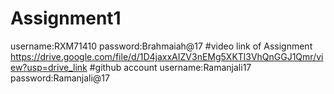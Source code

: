 # Assignment1
username:RXM71410
password:Brahmaiah@17
#video link of Assignment
https://drive.google.com/file/d/1D4jaxxAIZV3nEMg5XKTl3VhQnGGJ1Qmr/view?usp=drive_link 
#github account
username:Ramanjali17
password:Ramanjali@17
